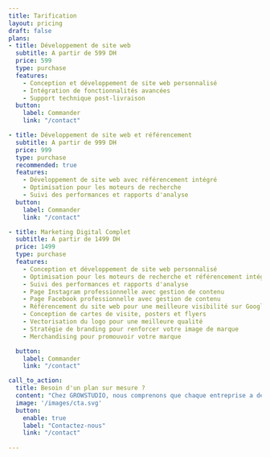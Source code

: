 ```yaml
---
title: Tarification
layout: pricing
draft: false
plans:
- title: Développement de site web
  subtitle: A partir de 599 DH
  price: 599
  type: purchase
  features:
    - Conception et développement de site web personnalisé
    - Intégration de fonctionnalités avancées
    - Support technique post-livraison
  button:
    label: Commander
    link: "/contact"

- title: Développement de site web et référencement
  subtitle: A partir de 999 DH
  price: 999
  type: purchase
  recommended: true
  features:
    - Développement de site web avec référencement intégré
    - Optimisation pour les moteurs de recherche
    - Suivi des performances et rapports d'analyse
  button:
    label: Commander
    link: "/contact"

- title: Marketing Digital Complet
  subtitle: A partir de 1499 DH
  price: 1499
  type: purchase
  features:
    - Conception et développement de site web personnalisé
    - Optimisation pour les moteurs de recherche et référencement intégré
    - Suivi des performances et rapports d'analyse
    - Page Instagram professionnelle avec gestion de contenu
    - Page Facebook professionnelle avec gestion de contenu
    - Référencement du site web pour une meilleure visibilité sur Google Maps
    - Conception de cartes de visite, posters et flyers
    - Vectorisation du logo pour une meilleure qualité
    - Stratégie de branding pour renforcer votre image de marque
    - Merchandising pour promouvoir votre marque

  button:
    label: Commander
    link: "/contact"

call_to_action:
  title: Besoin d'un plan sur mesure ?
  content: "Chez GROWSTUDIO, nous comprenons que chaque entreprise a des besoins uniques en matière de marketing digital. Si vous recherchez des services spécifiques qui ne sont pas inclus dans nos offres standard, nous sommes là pour créer un plan sur mesure qui répondra parfaitement à vos exigences. Que vous ayez besoin d'une stratégie de marketing complète ou de services spécifiques tels que la création de contenu, la gestion de campagnes publicitaires ou la refonte de votre identité visuelle, notre équipe d'experts est prête à travailler avec vous pour réaliser vos objectifs. Contactez-nous dès aujourd'hui pour discuter de vos besoins et obtenir un devis personnalisé pour votre entreprise."
  image: '/images/cta.svg'
  button:
    enable: true
    label: "Contactez-nous"
    link: "/contact"
    
--- 
```

